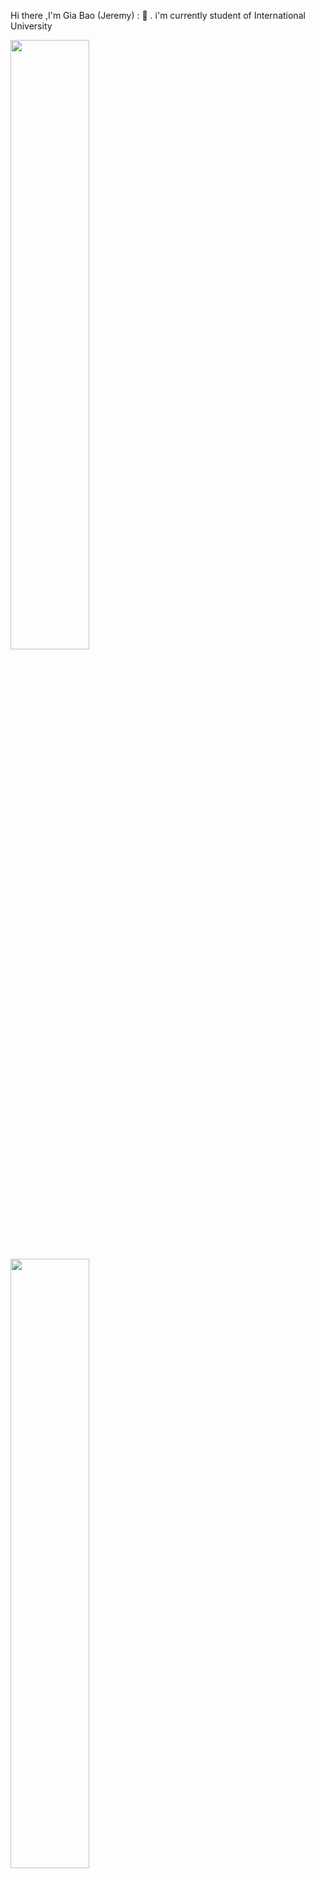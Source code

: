 Hi there ,I'm Gia Bao (Jeremy) :	:ghost: . i'm currently student of International University

<img align-item="center" width="50%" src="https://github-readme-stats.vercel.app/api?username=giabao18&show_icons=true&theme=cobalt" />

<img align-item="center" width="50%" src="https://github-readme-stats.vercel.app/api/top-langs/?username=giabao18&layout=compact" />

